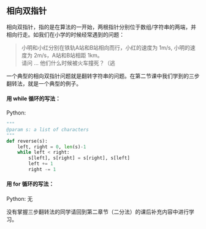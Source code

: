 ## 相向双指针

相向双指针，指的是在算法的一开始，两根指针分别位于数组/字符串的两端，并相向行走。如我们在小学的时候经常遇到的问题：

> 小明和小红分别在铁轨A站和B站相向而行，小红的速度为 1m/s, 小明的速度为 2m/s，A站和B站相距 1km。  
> 请问 ... 他们什么时候被火车撞死？（逃

一个典型的相向双指针问题就是翻转字符串的问题。在第二节课中我们学到的三步翻转法，就是一个典型的例子。

#### 用 while 循环的写法：

Python:

```py
"""
@param s: a list of characters
"""
def reverse(s):
    left, right = 0, len(s)-1
    while left < right:
        s[left], s[right] = s[right], s[left]
        left += 1
        right -= 1
```

#### 用 for 循环的写法：

Python: 无

没有掌握三步翻转法的同学请回到第二章节（二分法）的课后补充内容中进行学习。  






